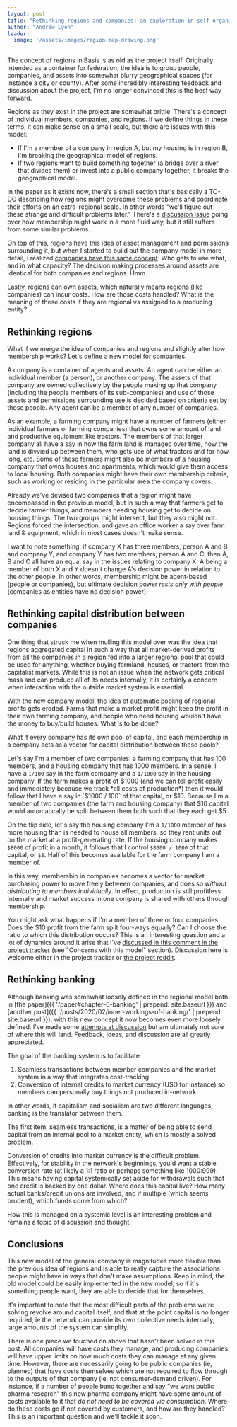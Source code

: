 ```yaml
---
layout: post
title: "Rethinking regions and companies: an exploration in self-organization"
author: "Andrew Lyon"
leader:
  image: '/assets/images/region-map-drawing.png'
---
```


The concept of regions in Basis is as old as the project itself. Originally intended as a container for federation, the idea is to group people, companies, and assets into somewhat blurry geographical spaces (for instance a city or county). After some incredibly interesting feedback and discussion about the project, I'm no longer convinced this is the best way forward.

Regions as they exist in the project are somewhat brittle. There's a concept of individual members, companies, and regions. If we define things in these terms, it can make sense on a small scale, but there are issues with this model:

- If I'm a member of a company in region A, but my housing is in region B, I'm breaking the geographical model of regions.
- If two regions want to build something together (a bridge over a river that divides them) or invest into a public company together, it breaks the geographical model.

In the paper as it exists now, there's a small section that's basically a TO-DO describing how regions might overcome these problems and coordinate their efforts on an extra-regional scale. In other words "we'll figure out these strange and difficult problems later." There's a [discussion issue](https://github.com/basisproject/tracker/issues/75) going over how membership might work in a more fluid way, but it still suffers from some similar problems.

On top of this, regions have this idea of asset management and permissions surrounding it, but when I started to build out the company model in more detail, I realized [companies have this same concept](https://github.com/basisproject/tracker/issues/74). Who gets to use what, and in what capacity? The decision making processes around assets are identical for both companies and regions. Hmm.

Lastly, regions can own assets, which naturally means regions (like companies) can incur costs. How are those costs handled? What is the meaning of these costs if they are regional vs assigned to a producing entity?

## Rethinking regions

What if we merge the idea of companies and regions and slightly alter how membership works? Let's define a new model for companies.

A company is a container of agents and assets. An agent can be either an individual member (a person), or another company. The assets of that company are owned collectively by the people making up that company (including the people members of its sub-companies) and use of those assets and permissions surrounding use is decided based on criteria set by those people. Any agent can be a member of any number of companies.

As an example, a farming company might have a number of farmers (either individual farmers or farming companies) that owns some amount of land and productive equipment like tractors. The members of that larger company all have a say in how the farm land is managed over time, how the land is divvied up between them, who gets use of what tractors and for how long, etc. Some of these farmers might also be members of a housing company that owns houses and apartments, which would give them access to local housing. Both companies might have their own membership criteria, such as working or residing in the particular area the company covers.

Already we've devised two companies that a region might have encompassed in the previous model, but in such a way that farmers get to decide farmer things, and members needing housing get to decide on housing things. The two groups might intersect, but they also might not. Regions forced the intersection, and gave an office worker a say over farm land & equipment, which in most cases doesn't make sense.

I want to note something: if company X has three members, person A and B and company Y, and company Y has two members, person A and C, then A, B and C all have an equal say in the issues relating to company X. A being a member of both X and Y doesn't change A's decision power in relation to the other people. In other words, membership might be agent-based (people or companies), but ultimate decision power *rests only with people* (companies as entities have no decision power).

## Rethinking capital distribution between companies

One thing that struck me when mulling this model over was the idea that regions aggregated capital in such a way that all market-derived profits from all the companies in a region fed into a larger regional pool that could be used for anything, whether buying farmland, houses, or tractors from the capitalist markets. While this is not an issue when the network gets critical mass and can produce all of its needs internally, it is certainly a concern when interaction with the outside market system is essential.

With the new company model, the idea of automatic pooling of regional profits gets eroded. Farms that make a market profit might keep the profit in their own farming company, and people who need housing wouldn't have the money to buy/build houses. What is to be done?

What if every company has its own pool of capital, and each membership in a company acts as a vector for capital distribution between these pools?

Let's say I'm a member of two companies: a farming company that has 100 members, and a housing company that has 1000 members. In a sense, I have a `1/100` say in the farm company and a `1/1000` say in the housing company. If the farm makes a profit of $1000 (and we can tell profit easily and immediately because we track *all costs of production*) then it would follow that I have a say in `$1000 / 100` of that capital, or $10. Because I'm a member of two companies (the farm and housing company) that $10 capital would automatically be split between them both such that they each get $5.

On the flip side, let's say the housing company I'm a `1/1000` member of has more housing than is needed to house all members, so they rent units out on the market at a profit-generating rate. If the housing company makes `$8000` of profit in a month, it follows that I control `$8000 / 1000` of that capital, or `$8`. Half of this becomes available for the farm company I am a member of.

In this way, membership in companies becomes a vector for market purchasing power to move freely between companies, and does so *without distributing to members individually*. In effect, production is still profitless internally and market success in one company is shared with others through membership.

You might ask what happens if I'm a member of three or four companies. Does the $10 profit from the farm split four-ways equally? Can I choose the ratio to which this distribution occurs? This is an interesting question and a lot of dynamics around it arise that I've [discussed in this comment in the project tracker](https://github.com/basisproject/tracker/issues/72#issuecomment-668266377) (see "Concerns with this model" section). Discussion here is welcome either in the project tracker or [the project reddit](https://www.reddit.com/r/basisproject/).

## Rethinking banking

Although banking was somewhat loosely defined in the regional model both in [the paper]({{ '/paper#chapter-6-banking' | prepend: site.baseurl }}) and [another post]({{ '/posts/2020/02/inner-workings-of-banking/' | prepend: site.baseurl }}), with this new concept it now becomes even more loosely defined. I've made some [attempts at discussion](https://github.com/basisproject/tracker/issues/72#issuecomment-668266407) but am ultimately not sure of where this will land. Feedback, ideas, and discussion are all greatly appreciated.

The goal of the banking system is to facilitate

1. Seamless transactions between member companies and the market system in a way that integrates cost-tracking.
1. Conversion of internal credits to market currency (USD for instance) so members can personally buy things not produced in-network.

In other words, if capitalism and socialism are two different languages, banking is the translator between them.

The first item, seamless transactions, is a matter of being able to send capital from an internal pool to a market entity, which is mostly a solved problem.

Conversion of credits into market currency is the difficult problem. Effectively, for stability in the network's beginnings, you'd want a stable conversion rate (at likely a 1:1 ratio or perhaps something like 1000:999). This means having capital systemically set aside for withdrawals such that one credit is backed by one dollar. Where does this capital live? How many actual banks/credit unions are involved, and if multiple (which seems prudent), which funds come from which?

How this is managed on a systemic level is an interesting problem and remains a topic of discussion and thought.

## Conclusions

This new model of the general company is magnitudes more flexible than the previous idea of regions and is able to really capture the associations people might have in ways that don't make assumptions. Keep in mind, the old model could be easily implemented in the new model, so if it's something people want, they are able to decide that for themselves.

It's important to note that the most difficult parts of the problems we're solving revolve around capital itself, and that at the point capital is no longer required, ie the network can provide its own collective needs internally, large amounts of the system can simplify.

There is one piece we touched on above that hasn't been solved in this post. All companies will have costs they manage, and producing companies will have upper limits on how much costs they can manage at any given time. However, there are necessarily going to be public companies (ie, planned) that have costs themselves which are not required to flow through to the outputs of that company (ie, not consumer-demand driven). For instance, if a number of people band together and say "we want public pharma research" this new pharma company might have some amount of costs available to it that *do not need to be covered via consumption*. Where do these costs go if not covered by customers, and how are they handled? This is an important question and we'll tackle it soon.

